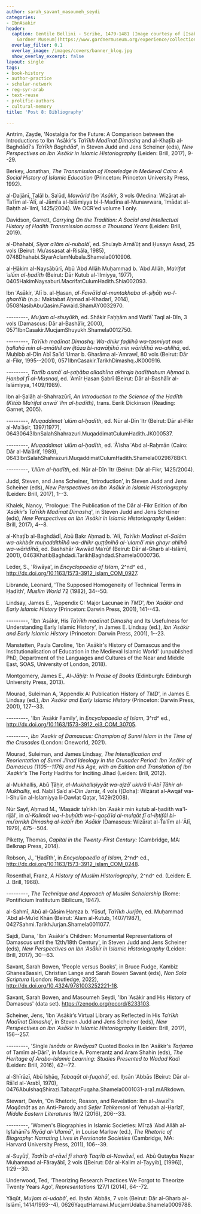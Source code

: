 ```yaml
---
author: sarah_savant_masoumeh_seydi
categories:
- IbnAsakir
header:
  caption: Gentile Bellini - Scribe, 1479-1481 (Image courtesy of [Isabella Stewart
    Gardner Museum](https://www.gardnermuseum.org/experience/collection/10755), Boston)
  overlay_filter: 0.1
  overlay_image: /images/covers/banner_blog.jpg
  show_overlay_excerpt: false
layout: single
tags:
- book-history
- author-practice
- scholar-network
- reg-syr-arab
- text-reuse
- prolific-authors
- cultural-memory
title: 'Post 8: Bibliography'

---
```

Antrim, Zayde, 'Nostalgia for the Future: A Comparison between the Introductions to Ibn ʿAsākir's *Taʾrīkh Madīnat Dimashq* and al-Khaṭīb al-Baghdādī's *Taʾrīkh Baghdād*', in Steven Judd and Jens Scheiner (eds), *New Perspectives on Ibn ʿAsākir in Islamic Historiography* (Leiden: Brill, 2017), 9--29.

Berkey, Jonathan, *The Transmission of Knowledge in Medieval Cairo: A Social History of Islamic Education* (Princeton: Princeton University Press, 1992).

al-Daʿjānī, Ṭalāl b. Saʿūd, *Mawārid Ibn ʿAsākir*, 3 vols (Medina: Wizārat al-Taʿlīm al-ʿĀlī, al-Jāmiʿa al-Islāmiyya bi-l-Madīna al-Munawwara, ʿImādat al-Baḥth al-ʿIlmī, 1425/2004). We OCR'ed volume 1 only.

Davidson, Garrett, *Carrying On the Tradition: A Social and Intellectual History of Hadith Transmission across a Thousand Years* (Leiden: Brill, 2019).

al-Dhahabī, *Siyar aʿlām al-nubalāʾ*, ed. Shuʿayb Arnāʾūṭ and Ḥusayn Asad, 25 vols (Beirut: Muʾassasat al-Risāla, 1985), 0748Dhahabi.SiyarAclamNubala.Shamela0010906.

al-Ḥākim al-Naysābūrī, Abū ʿAbd Allāh Muḥammad b. ʿAbd Allāh, *Maʿrifat ʿulūm al-ḥadīth* (Beirut: Dār Kutub al-ʿIlmiyya, 1977), 0405HakimNaysaburi.MacrifatCulumHadith.Shia002093.

Ibn ʿAsākir, ʿAlī b. al-Ḥasan, *al-Fawāʾid al-muntakhaba al-ṣiḥāḥ wa-l-gharāʾib* (n.p.: Maktabat Aḥmad al-Khadarī, 2014), 0508NasibAbuQasim.Fawaid.ShamAY0032970.

---------, *Muʿjam al-shuyūkh*, ed. Shākir Faḥḥām and Wafāʾ Taqī al-Dīn, 3 vols (Damascus: Dār al-Bashāʾir, 2000), 0571IbnCasakir.MucjamShuyukh.Shamela0012750.

---------, *Taʾrīkh madīnat Dimashq: Wa-dhikr faḍlihā wa-tasmiyat man ḥallahā min al-amāthil aw ijtāza bi-nawāḥīhā min wāridīhā wa-ahlihā*, ed. Muḥibb al-Dīn Abī Saʿīd ʿUmar b. Gharāma al-ʿAmrawī, 80 vols (Beirut: Dār al-Fikr, 1995--2001), 0571IbnCasakir.TarikhDimashq.JK000916.

---------, *Tartīb asmāʾ al-ṣaḥāba alladhīna akhraja ḥadīthahum Aḥmad b. Ḥanbal fī al-Musnad*, ed. ʿAmīr Ḥasan Ṣabrī (Beirut: Dār al-Bashāʾir al-Islāmiyya, 1409/1989).

Ibn al-Ṣalāḥ al-Shahrazūrī, *An Introduction to the Science of the Ḥadīth (Kitāb Maʿrifat anwāʿ ʿilm al-ḥadīth)*, trans. Eerik Dickinson (Reading: Garnet, 2005).

---------, *Muqaddimat ʿulūm al-ḥadīth*, ed. Nūr al-Dīn ʿItr (Beirut: Dār al-Fikr al-Maʿāṣir, 1397/1977), 06430643IbnSalahShahrazuri.MuqaddimatCulumHadith.JK000537.

---------, *Muqaddimat ʿulūm al-ḥadīth*, ed. ʿĀʾisha ʿAbd al-Raḥmān (Cairo: Dār al-Maʿārif, 1989), 0643IbnSalahShahrazuri.MuqaddimatCulumHadith.Shamela0029878BK1.

---------, *ʿUlūm al-ḥadīth*, ed. Nūr al-Dīn ʿItr (Beirut: Dār al-Fikr, 1425/2004).

Judd, Steven, and Jens Scheiner, 'Introduction', in Steven Judd and Jens Scheiner (eds), *New Perspectives on Ibn ʿAsākir in Islamic Historiography* (Leiden: Brill, 2017), 1--3.

Khalek, Nancy, 'Prologue: The Publication of the Dār al-Fikr Edition of *Ibn ʿAsākir's Taʾrīkh Madīnat Dimashq*', in Steven Judd and Jens Scheiner (eds), *New Perspectives on Ibn ʿAsākir in Islamic Historiography* (Leiden: Brill, 2017), 4--8.

al-Khaṭīb al-Baghdādī, Abū Bakr Aḥmad b. ʿAlī, *Taʾrīkh Madīnat al-Salām wa-akhbār muḥaddithīhā wa-dhikr quṭṭānihā al-ʿulamāʾ min ghayr ahlihā wa-wāridīhā*, ed. Bashshār ʿAwwād Maʿrūf (Beirut: Dār al-Gharb al-Islāmī, 2001), 0463KhatibBaghdadi.TarikhBaghdad.Shamela0000736.

Leder, S., 'Riwāya', in *Encyclopaedia of Islam*, 2^nd^ ed., http://dx.doi.org/10.1163/1573-3912_islam_COM_0927.

Librande, Leonard, 'The Supposed Homogeneity of Technical Terms in Ḥadīth', *Muslim World* 72 (1982), 34--50.

Lindsay, James E., 'Appendix C: Major Lacunae in *TMD*', *Ibn ʿAsākir and Early Islamic History* (Princeton: Darwin Press, 2001), 141--43.

---------, 'Ibn ʿAsākir, His *Taʾrīkh madīnat Dimashq* and Its Usefulness for Understanding Early Islamic History', in James E. Lindsay (ed.), *Ibn ʿAsākir and Early Islamic History* (Princeton: Darwin Press, 2001), 1--23.

Manstetten, Paula Caroline, 'Ibn ʿAsākir's History of Damascus and the Institutionalisation of Education in the Medieval Islamic World' (unpublished PhD, Department of the Languages and Cultures of the Near and Middle East, SOAS, University of London, 2018).

Montgomery, James E., *Al-Jāḥiẓ: In Praise of Books* (Edinburgh: Edinburgh University Press, 2013).

Mourad, Suleiman A, 'Appendix A: Publication History of *TMD*', in James E. Lindsay (ed.), *Ibn ʿAsākir and Early Islamic History* (Princeton: Darwin Press, 2001), 127--33.

---------, 'Ibn ʿAsākir Family', in *Encyclopaedia of Islam*, 3^rd^ ed., http://dx.doi.org/10.1163/1573-3912_ei3_COM_30705.

---------, *Ibn 'Asakir of Damascus: Champion of Sunni Islam in the Time of the Crusades* (London: Oneworld, 2021).

Mourad, Suleiman, and James Lindsay, *The Intensification and Reorientation of Sunni Jihad Ideology in the Crusader Period: Ibn ʿAsākir of Damascus (1105--1176) and His Age, with an Edition and Translation of Ibn ʿAsākir's* The Forty Hadiths for Inciting Jihad (Leiden: Brill, 2012).

al-Mukhalliṣ, Abū Ṭāḥir, *al-Mukhalliṣiyyāt wa-ajzāʾ ukhrā li-Abī Ṭāhir al-Mukhalliṣ*, ed. Nabīl Saʿd al-Dīn Jarrār, 4 vols (\[Doha\]: Wizārat al-Awqāf wa-l-Shuʾūn al-Islamiyya li-Dawlat Qaṭar, 1429/2008).

Nūr Sayf, Aḥmad M., 'Maṣādir taʾrīkh Ibn ʿAsākir min kutub al-ḥadīth wa'l-rijāl', in *al-Kalimāt wa-l-buḥūth wa-l-qaṣāʾid al-mulqāt fī al-iḥtifāl bi-muʾarrikh Dimashq al-kabīr Ibn ʿAsākir* (Damascus: Wizārat al-Taʿlīm al-ʿĀlī, 1979), 475--504.

Piketty, Thomas, *Capital in the Twenty-First Century:* (Cambridge, MA: Belknap Press, 2014).

Robson, J., 'Ḥadīth', in *Encyclopaedia of Islam*, 2^nd^ ed., http://dx.doi.org/10.1163/1573-3912_islam_COM_0248.

Rosenthal, Franz, *A History of Muslim Historiography*, 2^nd^ ed. (Leiden: E. J. Brill, 1968).

---------, *The Technique and Approach of Muslim Scholarship* (Rome: Pontificium Institutum Biblicum, 1947).

al-Sahmī, Abū al-Qāsim Ḥamza b. Yūsuf, *Taʾrīkh Jurjān*, ed. Muḥammad ʿAbd al-Muʿīd Khān (Beirut: ʿĀlam al-Kutub, 1407/1987), 0427Sahmi.TarikhJurjan.Shamela0011077.

Sajdi, Dana, 'Ibn ʿAsākir's Children: Monumental Representations of Damascus until the 12th/18th Century', in Steven Judd and Jens Scheiner (eds), *New Perspectives on Ibn ʿAsākir in Islamic Historiography* (Leiden: Brill, 2017), 30--63.

Savant, Sarah Bowen, 'People versus Books', in Bruce Fudge, Kambiz GhaneaBassiri, Christian Lange and Sarah Bowen Savant (eds), *Non Sola Scriptura* (London: Routledge, 2022), http://dx.doi.org/10.4324/9781003252221-18.

Savant, Sarah Bowen, and Masoumeh Seydi, 'Ibn ʿAsākir and His History of Damascus' (data set). https://zenodo.org/record/8233103.

Scheiner, Jens, 'Ibn ʿAsākirʼs Virtual Library as Reflected in His *Taʾrīkh Madīnat Dimashq*', in Steven Judd and Jens Scheiner (eds), *New Perspectives on Ibn ʿAsākir in Islamic Historiography* (Leiden: Brill, 2017), 156--257.

---------, 'Single *Isnāds* or *Riwāyas*? Quoted Books in Ibn ʿAsākir's *Tarjama* of Tamīm al-Dārī', in Maurice A. Pomerantz and Aram Shahin (eds), *The Heritage of Arabo-Islamic Learning: Studies Presented to Wadad Kadi* (Leiden: Brill, 2016), 42--72.

al-Shīrāzī, Abū Isḥāq, *Ṭabaqāt al-fuqahāʾ*, ed. Iḥsān ʿAbbās (Beirut: Dār al-Rāʾid al-ʿArabī, 1970), 0476AbuIshaqShirazi.TabaqatFuqaha.Shamela0001031-ara1.mARkdown.

Stewart, Devin, 'On Rhetoric, Reason, and Revelation: Ibn al-Jawzī's *Maqāmāt* as an Anti-Parody and *Sefer Taḥkemoni* of Yehudah al-Ḥarīzī', *Middle Eastern Literatures* 19/2 (2016), 206--33.

---------, 'Women's Biographies in Islamic Societies: Mīrzā ʿAbd Allāh al-Iṣfahānī's *Riyāḍ al-ʿUlamāʾ*', in Louise Marlow (ed.), *The Rhetoric of Biography: Narrating Lives in Persianate Societies* (Cambridge, MA: Harvard University Press, 2011), 106--39.

al-Suyūṭī, *Tadrīb al-rāwī fī sharḥ Taqrīb al-Nawāwī*, ed. Abū Qutayba Naẓar Muḥammad al-Fārayābī, 2 vols (\[Beirut: Dār al-Kalim al-Ṭayyib\], \[1996\]), 1:29--30.

Underwood, Ted, 'Theorizing Research Practices We Forgot to Theorize Twenty Years Ago', *Representations* 127/1 (2014), 64--72.

Yāqūt, *Muʿjam al-udabāʾ*, ed. Iḥsān ʿAbbās, 7 vols (Beirut: Dār al-Gharb al-Islāmī, 1414/1993--4), 0626YaqutHamawi.MucjamUdaba.Shamela0009788.
